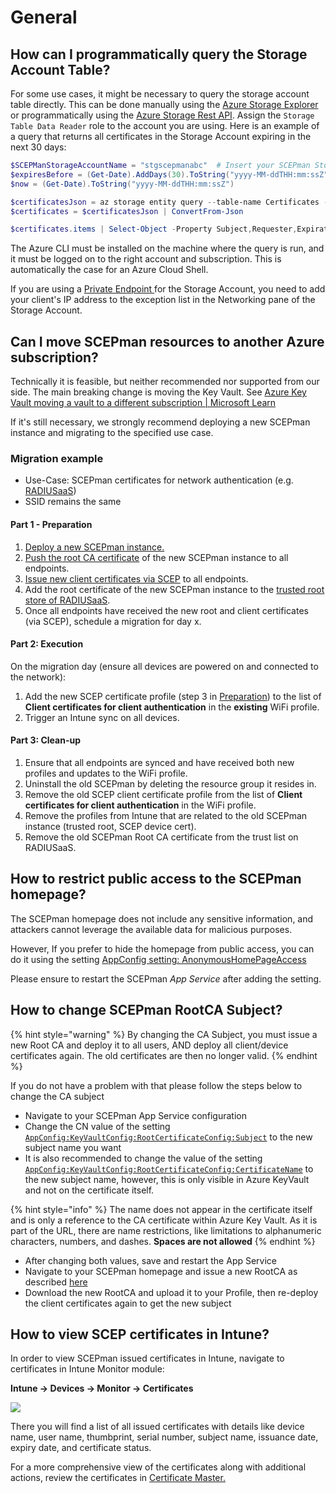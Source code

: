 # General

## How can I programmatically query the Storage Account Table?

For some use cases, it might be necessary to query the storage account table directly. This can be done manually using the [Azure Storage Explorer](https://azure.microsoft.com/en-us/features/storage-explorer/) or programmatically using the [Azure Storage Rest API](https://docs.microsoft.com/en-us/rest/api/storageservices/query-entities). Assign the `Storage Table Data Reader` role to the account you are using. Here is an example of a query that returns all certificates in the Storage Account expiring in the next 30 days:

```powershell
$SCEPManStorageAccountName = "stgscepmanabc"  # Insert your SCEPman Storage Account name here
$expiresBefore = (Get-Date).AddDays(30).ToString("yyyy-MM-ddTHH:mm:ssZ")  # Find all certificates that expire before this date
$now = (Get-Date).ToString("yyyy-MM-ddTHH:mm:ssZ")                        # and                   that expire after this date

$certificatesJson = az storage entity query --table-name Certificates --account-name $SCEPManStorageAccountName --auth-mode login --filter "ExpirationDate lt datetime'$expiresBefore' and ExpirationDate gt datetime'$now' and Revoked eq false"
$certificates = $certificatesJson | ConvertFrom-Json

$certificates.items | Select-Object -Property Subject,Requester,ExpirationDate,FQDNs
```

The Azure CLI must be installed on the machine where the query is run, and it must be logged on to the right account and subscription. This is automatically the case for an Azure Cloud Shell.

If you are using a [Private Endpoint ](../../architecture/private-endpoints.md)for the Storage Account, you need to add your client's IP address to the exception list in the Networking pane of the Storage Account.

## Can I move SCEPman resources to another Azure subscription?

Technically it is feasible, but neither recommended nor supported from our side.  The main breaking change is moving the Key Vault. See  [Azure Key Vault moving a vault to a different subscription | Microsoft Learn](https://learn.microsoft.com/EN-us/azure/key-vault/general/move-subscription)

If it's still necessary, we strongly recommend deploying a new SCEPman instance and migrating to the specified use case.

### Migration example

* Use-Case: SCEPman certificates for network authentication (e.g. [RADIUSaaS](https://www.radius-as-a-service.com/))
* SSID remains the same

#### Part 1 - Preparation

1. [Deploy a new SCEPman instance.](../../scepman-deployment/deployment-guides/)
2. [Push the root CA certificate](../../certificate-deployment/microsoft-intune/windows-10.md) of the new SCEPman instance to all endpoints.
3. [Issue new client certificates via SCEP](../../certificate-deployment/microsoft-intune/windows-10.md#device-certificates) to all endpoints.
4. Add the root certificate of the new SCEPman instance to the [trusted root store of RADIUSaaS](https://docs.radiusaas.com/portal/settings/settings-trusted-roots/trusted-roots).
5. Once all endpoints have received the new root and client certificates (via SCEP), schedule a migration for day x.

#### Part 2: Execution

On the migration day (ensure all devices are powered on and connected to the network):

1. Add the new SCEP certificate profile (step 3 in [Preparation](general.md#part-1-preparation)) to the list of **Client certificates for client authentication** in the **existing** WiFi profile.
2. Trigger an Intune sync on all devices.

#### Part 3: Clean-up

1. Ensure that all endpoints are synced and have received both new profiles and updates to the WiFi profile.
2. Uninstall the old SCEPman by deleting the resource group it resides in.
3. Remove the old SCEP client certificate profile from the list of **Client certificates for client authentication** in the WiFi profile.
4. Remove the profiles from Intune that are related to the old SCEPman instance (trusted root, SCEP device cert).
5. Remove the old SCEPman Root CA certificate from the trust list on RADIUSaaS.

## How to restrict public access to the SCEPman homepage?

The SCEPman homepage does not include any sensitive information, and attackers cannot leverage the available data for malicious purposes.&#x20;

However, If you prefer to hide the homepage from public access, you can do it using the setting [AppConfig setting: AnonymousHomePageAccess](../../advanced-configuration/application-settings/basics.md#appconfig-anonymoushomepageaccess)

Please ensure to restart the SCEPman _App Service_ after adding the setting.

## How to change SCEPman RootCA Subject?

{% hint style="warning" %}
By changing the CA Subject, you must issue a new Root CA and deploy it to all users, AND deploy all client/device certificates again. The old certificates are then no longer valid.
{% endhint %}

If you do not have a problem with that please follow the steps below to change the CA subject

* Navigate to your SCEPman App Service configuration
* Change the CN value of the setting [`AppConfig:KeyVaultConfig:RootCertificateConfig:Subject`](../../advanced-configuration/application-settings/azure-keyvault.md#appconfig-keyvaultconfig-rootcertificateconfig-subject) to the new subject name you want
* It is also recommended to change the value of the setting [`AppConfig:KeyVaultConfig:RootCertificateConfig:CertificateName`](../../advanced-configuration/application-settings/azure-keyvault.md#appconfig-keyvaultconfig-rootcertificateconfig-certificatename) to the new subject name, however, this is only visible in Azure KeyVault and not on the certificate itself.

{% hint style="info" %}
The name does not appear in the certificate itself and is only a reference to the CA certificate within Azure Key Vault. As it is part of the URL, there are name restrictions, like limitations to alphanumeric characters, numbers, and dashes. **Spaces are not allowed**
{% endhint %}

* After changing both values, save and restart the App Service
* Navigate to your SCEPman homepage and issue a new RootCA as described [here](../../scepman-deployment/first-run-root-cert.md)
* Download the new RootCA and upload it to your Profile, then re-deploy the client certificates again to get the new subject

## How to view SCEP certificates in Intune?

In order to view SCEPman issued certificates in Intune, navigate to certificates in Intune Monitor module:

**Intune -> Devices -> Monitor -> Certificates**

![](<../../.gitbook/assets/2022-07-26 11\_38\_54-Window.png>)

There you will find a list of all issued certificates with details like device name, user name, thumbprint, serial number, subject name, issuance date, expiry date, and certificate status.

For a more comprehensive view of the certificates along with additional actions, review the certificates in [Certificate Master.](../../certificate-deployment/certificate-master/)

